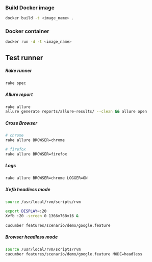 ### Build Docker image
```bash
docker build -t <image_name> .
```

### Docker container 
```bash
docker run -d -t <image_name>
```

Test runner
----------
##### Rake runner
```bash
rake spec
```

##### Allure report
```bash
rake allure
allure generate reports/allure-results/ --clean && allure open
```

##### Cross Browser
```bash
# chrome
rake allure BROWSER=chrome

# firefox
rake allure BROWSER=firefox
```

##### Logs
```bash
rake allure BROWSER=chrome LOGGER=ON
```

##### Xvfb headless mode
```bash
source /usr/local/rvm/scripts/rvm
 
export DISPLAY=:20
Xvfb :20 -screen 0 1366x768x16 &
 
cucumber features/scenario/demo/google.feature
```

##### Browser headless mode
```bash
source /usr/local/rvm/scripts/rvm
cucumber features/scenario/demo/google.feature MODE=headless
```